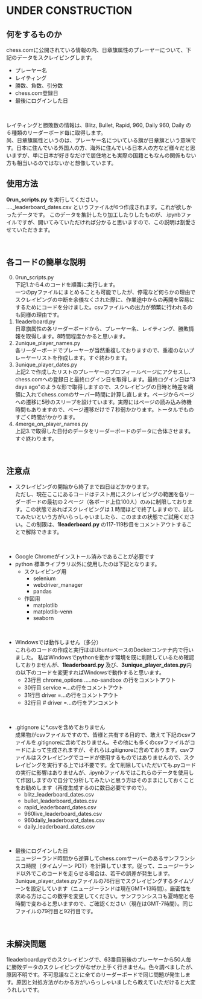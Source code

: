 # UNDER CONSTRUCTION

## 何をするものか
chess.comに公開されている情報の内、日章旗属性のプレーヤーについて、下記のデータをスクレイピングします。<br>
* プレーヤー名
* レイティング
* 勝数、負数、引分数
* chess.com登録日
* 最後にログインした日

<br>

レイティングと勝敗数の情報は、Blitz, Bullet, Rapid, 960, Daily 960, Daily の６種類のリーダーボード毎に取得します。<br>
尚、日章旗属性というのは、プレーヤー名についている旗が日章旗という意味です。日本に住んでいる外国人の方、海外に住んでいる日本人の方など様々だと思いますが、単に日本が好きなだけで居住地とも実際の国籍ともなんの関係もない方も相当いるのではないかと想像しています。<br>

## 使用方法
**0run_scripts.py** を実行してください。<br>
...._leaderboard_dates.csv というファイルが6つ作成されます。これが欲しかったデータです。
このデータを集計したり加工したりしたものが、.ipynbファイルですが、開いてみていただければ分かると思いますので、この説明は割愛させていただきます。

<br>

## 各コードの簡単な説明
0. 0run_scripts.py<br>
下記1.から4.のコードを順番に実行します。<br>
一つのpyファイルにまとめることも可能でしたが、停電など何らかの理由でスクレイピングの中断を余儀なくされた際に、作業途中からの再開を容易にするためにコードを分けました。csvファイルへの出力が頻繁に行われるのも同様の理由です。<br>
1. 1leaderboard.py<br>
日章旗属性の各リーダーボードから、プレーヤー名、レイティング、勝敗情報を取得します。8時間程度かかると思います。<br>
2. 2unique_player_names.py<br>
各リーダーボードでプレーヤーが当然重複しておりますので、重複のないプレーヤーリストを作成します。すぐ終わります。<br>
3. 3unique_player_dates.py<br>
上記2.で作成したリストのプレーヤーのプロフィールページにアクセスし、chess.comへの登録日と最終ログイン日を取得します。最終ログイン日は"3 days ago"のような形で取得しますので、スクレイピングの日時と時差を綱領に入れてchess.comのサーバー時間に計算し直します。ページからページへの遷移に5秒のスリープを設けています。実際にはページの読み込み待機時間もありますので、ページ遷移だけで７秒弱かかります。トータルでものすごく時間がかかります。<br>
4. 4merge_on_player_names.py<br>
上記3.で取得した日付のデータをリーダーボードのデータに合体させます。すぐ終わります。<br>

<br>

## 注意点
* スクレイピングの開始から終了まで四日ほどかかります。<br>
ただし、現在ここにあるコードはテスト用にスクレイピングの範囲を各リーダーボードの最初の２ページ（各ボード上位100人）のみに制限しております。この状態であればスクレイピングは１時間ほどで終了しますので、試してみたいという方がいらっしゃいましたら、このままの状態でご試用ください。この制限は、**1leaderboard.py** の117-119秒目をコメントアウトすることで解除できます。<br>

<br>

* Google Chromeがインストール済みであることが必要です<br>
* python 標準ライブラリ以外に使用したのは下記となります。<br>
  * スクレイピング用
    * selenium
    * webdriver_manager
    * pandas
  * 作図用
    * matplotlib
    * matplotlib-venn
    * seaborn

<br>

* Windowsでは動作しません（多分）<br>
これらのコードの作成と実行ははUbuntuベースのDockerコンテナ内で行いました。
私はWindowsでpythonを動かす環境を既に削除しているため確認しておりませんが、**1leaderboard.py** 及び、**3unique_player_dates.py**内の以下のコードを変更すればWindowsで動作すると思います。<br>
  * 23行目 chrome_options .....no-sandbox の行をコメントアウト
  * 30行目 service =...の行をコメントアウト
  * 31行目 driver =...の行をコメントアウト
  * 32行目 # driver =...の行をアンコメント

<br>

* .gitignore に*.csvを含めておりません<br>
成果物がcsvファイルですので、皆様と共有する目的で、敢えて下記のcsvファイルを.gitignoreに含めておりません。その他にも多くのcsvファイルがコードによって生成されますが、それらは.gitignoreに含めております。csvファイルはスクレイピングでコードが使用するものではありませんので、スクレイピングを実行する上では不要です。全て削除していただいても.pyコードの実行に影響はありませんが、.ipynbファイルではこれらのデータを使用して作図しますので自分で分析してみたいと思う方はそのままにしておくことをお勧めします（再度生成するのに数日必要ですので）。<br>
  * blitz_leaderboard_dates.csv
  * bullet_leaderboard_dates.csv
  * rapid_leaderboard_dates.csv
  * 960live_leaderboard_dates.csv
  * 960daily_leaderboard_dates.csv
  * daily_leaderboard_dates.csv

<br>

* 最後にログインした日<br>
ニュージーランド時間から逆算してchess.comサーバーのあるサンフランシスコ時間（タイムゾーン PDT）を計算しています。従って、ニュージーランド以外でこのコードを走らせる場合は、若干の誤差が発生します。3unique_player_dates.pyファイルの76行目でスクレイピングするタイムゾーンを設定しています（ニュージーランドは現在GMT+13時間）。厳密性を求める方はここの数字を変更してください。サンフランシスコも夏時間と冬時間で変わると思いますので、ご確認ください（現在はGMT-7時間）。同じファイルの79行目と92行目です。<br>

<br>

## 未解決問題<br>
1leaderboard.pyでのスクレイピングで、63番目前後のプレーヤーから50人毎に勝敗データのスクレイピングがなぜか上手く行きません。色々調べましたが、原因不明です。不可思議なことに全てのリーダーボードで同じ問題が発生します。原因と対処方法がわかる方がいらっしゃいましたら教えていただけると大変うれしいです。